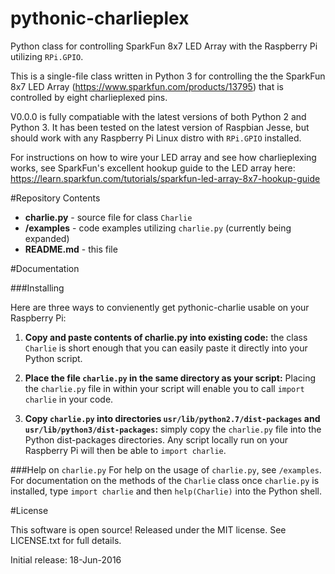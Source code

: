 # pythonic-charlieplex
Python class for controlling SparkFun 8x7 LED Array with the Raspberry Pi utilizing `RPi.GPIO`.

This is a single-file class written in Python 3 for controlling the the SparkFun 8x7 LED Array 
(https://www.sparkfun.com/products/13795) that is controlled by eight charlieplexed pins. 

V0.0.0 is fully compatiable with the latest versions of both Python 2 and Python 3. It has been tested on the latest version of Raspbian Jesse, but should work with any Raspberry Pi Linux distro with `RPi.GPIO` installed.  

For instructions on how to wire your LED array and see how charlieplexing works, see SparkFun's excellent hookup guide to the LED array here: https://learn.sparkfun.com/tutorials/sparkfun-led-array-8x7-hookup-guide

#Repository Contents
* **charlie.py** - source file for class `Charlie`
* **/examples** - code examples utilizing `charlie.py` (currently being expanded)
* **README.md** - this file

#Documentation

###Installing

Here are three ways to convienently get pythonic-charlie usable on your Raspberry Pi:

1. **Copy and paste contents of charlie.py into existing code:** the class `Charlie` is short enough that you can 
easily paste it directly into your Python script. 

2. **Place the file `charlie.py` in the same directory as your script:** Placing the `charlie.py` file in within your script will 
enable you to call `import charlie` in your code.

3. **Copy `charlie.py` into directories `usr/lib/python2.7/dist-packages` and `usr/lib/python3/dist-packages`:** simply copy the
`charlie.py` file into the Python dist-packages directories. Any script locally run on your Raspberry Pi will then be able to 
`import charlie`.

###Help on `charlie.py`
For help on the usage of `charlie.py`, see `/examples`. For documentation on the methods of the `Charlie` class once `charlie.py` is installed, type `import charlie`
and then `help(Charlie)` into the Python shell.

#License

This software is open source! Released under the MIT license. See LICENSE.txt for full details.

Initial release: 18-Jun-2016
